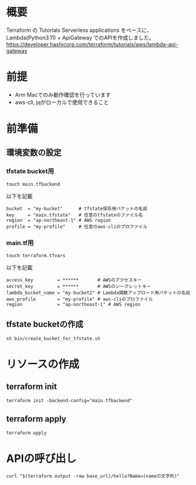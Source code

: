 # 概要
Terraform の Tutorials Serverless applications をベースに、
Lambda(Python3.11) + ApiGateway でのAPIを作成しました。
https://developer.hashicorp.com/terraform/tutorials/aws/lambda-api-gateway

# 前提
- Arm Macでのみ動作確認を行っています
- aws-cli, jqがローカルで使用できること

# 前準備
## 環境変数の設定
### tfstate bucket用
```
touch main.tfbackend
```

以下を記載

```
bucket  = "my-bucket"      # tfstate保存用バケットの名前
key     = "main.tfstate"   # 任意のtfstateのファイル名
region  = "ap-northeast-1" # AWS region
profile = "my-profile"     # 任意のaws-cliのプロファイル
```

### main.tf用
```
touch terraform.tfvars
```

以下を記載

```
access_key         = ******       # AWSのアクセスキー
secret_key         = ******       # AWSのシークレットキー
lambda_bucket_name = "my-bucket2" # Lambda関数アップロード用バケットの名前 
aws_profile        = "my-profile" # aws-cliのプロファイル
region             = "ap-northeast-1" # AWS region
```

## tfstate bucketの作成
```
sh bin/create_bucket_for_tfstate.sh
```

# リソースの作成
## terraform init
```
terraform init -backend-config="main.tfbackend"
```

## terraform apply
```
terraform apply
```

# APIの呼び出し
```
curl "$(terraform output -raw base_url)/hello?Name=(nameの文字列)"
```
